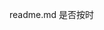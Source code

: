 <!--
 * @Author: Jacky
 * @Date: 2025-09-03 18:24:20
 * @LastEditors: Jacky
 * @LastEditTime: 2025-09-03 18:24:34
 * @FilePath: \ChatGPT_test\readme.md
 * @Description:
 * Copyright (c) 2025 by G, All Rights Reserved.
-->

readme.md
是否按时
